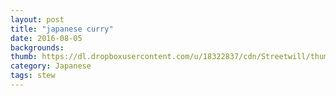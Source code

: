 ```yaml
---
layout: post
title: "japanese curry"
date: 2016-08-05
backgrounds:
thumb: https://dl.dropboxusercontent.com/u/18322837/cdn/Streetwill/thumbs/the-bridge.jpeg
category: Japanese
tags: stew
---
```

